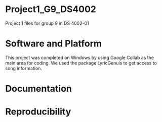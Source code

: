 # Project1_G9_DS4002
Project 1 files for group 9 in DS 4002-01

# Software and Platform
  This project was completed on Windows by using Google Collab as the main area for coding. We used the package LyricGenuis to get access to song information. 

# Documentation
  

# Reproducibility

